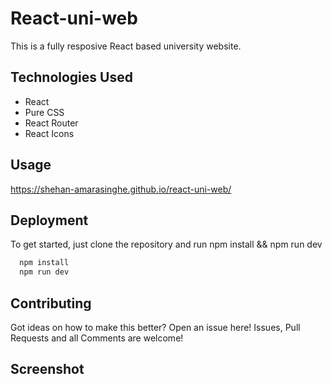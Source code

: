 
# React-uni-web

This is a fully resposive React based university website.


## Technologies Used

 - React
 - Pure CSS
 - React Router
 - React Icons

## Usage

https://shehan-amarasinghe.github.io/react-uni-web/


## Deployment

To get started, just clone the repository and run npm install && npm run dev

```bash
  npm install
  npm run dev
```


## Contributing

Got ideas on how to make this better? Open an issue here! Issues, Pull Requests and all Comments are welcome!



## Screenshot
